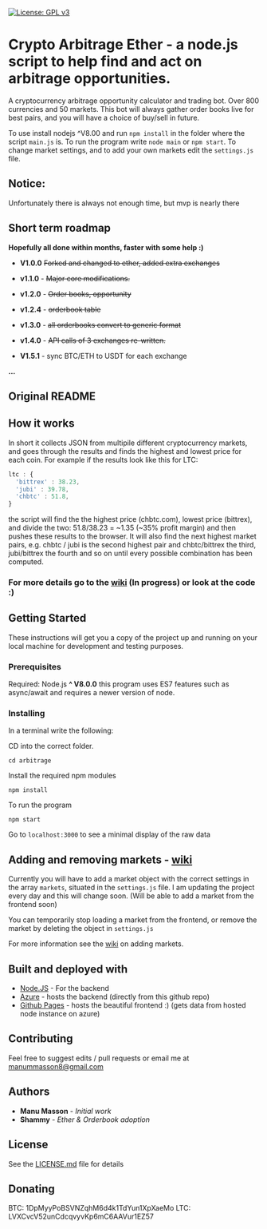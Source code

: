 [![License: GPL v3](https://img.shields.io/badge/License-GPL%20v3-blue.svg)](https://www.gnu.org/licenses/gpl-3.0)

# Crypto Arbitrage Ether - a node.js script to help find and act on arbitrage opportunities.
A cryptocurrency arbitrage opportunity calculator and trading bot. Over 800 currencies and 50 markets.
This bot will always gather order books live for best pairs, and you will have a choice of buy/sell in future.

To use install nodejs ^V8.00 and run `npm install` in the folder where the script `main.js` is. To run the program write `node main` or `npm start`. To change market settings, and to add your own markets edit the `settings.js` file.

## Notice:
Unfortunately there is always not enough time, but mvp is nearly there

## Short term **roadmap**

**Hopefully all done within months, faster with some help :)**

* **V1.0.0** ~~Forked and changed to ether, added extra exchanges~~
* **v1.1.0** - ~~Major core modifications.~~
* **v1.2.0** - ~~Order books, opportunity~~
* **v1.2.4** - ~~orderbook table~~
* **v1.3.0** - ~~all orderbooks convert to generic format~~
* **v1.4.0** - ~~API calls of 3 exchanges re-written.~~

* **V1.5.1** - sync BTC/ETH to USDT for each exchange

**...**
## Original README

## How it works

In short it collects JSON from multipile different cryptocurrency markets, and goes through the results and finds the highest and lowest price for each coin. For example if the results look like this for LTC:
```javascript
ltc : {
  'bittrex' : 38.23,
  'jubi' : 39.78,
  'chbtc' : 51.8,
}
```
the script will find the the highest price (chbtc.com), lowest price (bittrex), and divide the two: 51.8/38.23 = ~1.35 (~35% profit margin) and then pushes these results to the browser. It will also find the next highest market pairs, e.g. chbtc / jubi is the second highest pair and chbtc/bittrex the third, jubi/bittrex the fourth and so on until every possible combination has been computed.



### For more details go to the [wiki](https://github.com/manu354/arbitrage/wiki/How-the-script-works) (In progress) or look at the code :)


## Getting Started

These instructions will get you a copy of the project up and running on your local machine for development and testing purposes.

### Prerequisites

Required: Node.js **^ V8.0.0** this program uses ES7 features such as async/await and requires a newer version of node.

### Installing

In a terminal write the following:

CD into the correct folder.

```shell
cd arbitrage
```

Install the required npm modules

```shell
npm install
```

To run the program

```shell
npm start
```

Go to ```localhost:3000``` to see a minimal display of the raw data

## Adding and removing markets - [wiki](https://github.com/manu354/arbitrage/wiki/How-to-add-a-market)

Currently you will have to add a market object with the correct settings in the array `markets`, situated in the `settings.js` file. I am updating the project every day and this will change soon.  (Will be able to add a market from the frontend soon)

You can temporarily stop loading a market from the frontend, or remove the market by deleting the object in `settings.js`

For more information see the [wiki](https://github.com/manu354/arbitrage/wiki/How-to-add-a-market) on adding markets.

## Built and deployed with

* [Node.JS](https://nodejs.org) - For the backend
* [Azure](http://ccarbitrage.azurewebsites.net/) - hosts the backend (directly from this github repo)
* [Github Pages](https://manu354.github.io/cryptocurrency-arbitrage/) - hosts the beautiful frontend :) (gets data from hosted node instance on azure)

## Contributing

Feel free to suggest edits / pull requests or email me at manummasson8@gmail.com

## Authors

* **Manu Masson** - *Initial work*
* **Shammy** - *Ether & Orderbook adoption*

## License

See the [LICENSE.md](LICENSE.md) file for details

## Donating

BTC: 1DpMyyPoBSVNZqhM6d4k1TdYun1XpXaeMo
LTC: LVXCvcV52unCdcqvyvKp6mC6AAVur1EZ57
